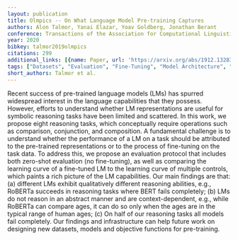 ```yaml
---
layout: publication
title: Olmpics -- On What Language Model Pre-training Captures
authors: Alon Talmor, Yanai Elazar, Yoav Goldberg, Jonathan Berant
conference: Transactions of the Association for Computational Linguistics
year: 2020
bibkey: talmor2019olmpics
citations: 299
additional_links: [{name: Paper, url: 'https://arxiv.org/abs/1912.13283'}]
tags: ["Datasets", "Evaluation", "Fine-Tuning", "Model Architecture", "Training Techniques"]
short_authors: Talmor et al.
---
```

Recent success of pre-trained language models (LMs) has spurred widespread
interest in the language capabilities that they possess. However, efforts to
understand whether LM representations are useful for symbolic reasoning tasks
have been limited and scattered. In this work, we propose eight reasoning
tasks, which conceptually require operations such as comparison, conjunction,
and composition. A fundamental challenge is to understand whether the
performance of a LM on a task should be attributed to the pre-trained
representations or to the process of fine-tuning on the task data. To address
this, we propose an evaluation protocol that includes both zero-shot evaluation
(no fine-tuning), as well as comparing the learning curve of a fine-tuned LM to
the learning curve of multiple controls, which paints a rich picture of the LM
capabilities. Our main findings are that: (a) different LMs exhibit
qualitatively different reasoning abilities, e.g., RoBERTa succeeds in
reasoning tasks where BERT fails completely; (b) LMs do not reason in an
abstract manner and are context-dependent, e.g., while RoBERTa can compare
ages, it can do so only when the ages are in the typical range of human ages;
(c) On half of our reasoning tasks all models fail completely. Our findings and
infrastructure can help future work on designing new datasets, models and
objective functions for pre-training.